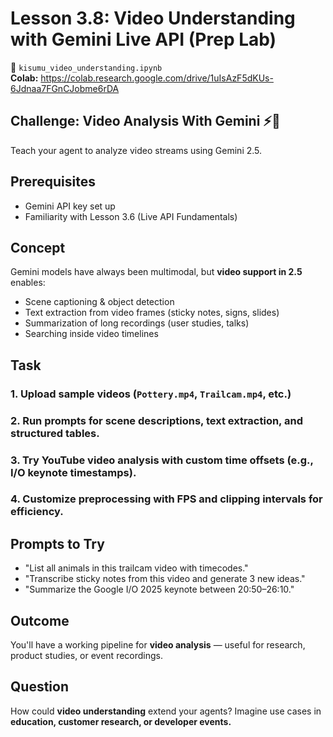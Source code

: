 # Lesson 3.8: Video Understanding with Gemini Live API (Prep Lab)

📓 `kisumu_video_understanding.ipynb`  
**Colab:** https://colab.research.google.com/drive/1uIsAzF5dKUs-6Jdnaa7FGnCJobme6rDA

## Challenge: Video Analysis With Gemini ⚡🎥

Teach your agent to analyze video streams using Gemini 2.5.

## Prerequisites
* Gemini API key set up
* Familiarity with Lesson 3.6 (Live API Fundamentals)

## Concept
Gemini models have always been multimodal, but **video support in 2.5** enables:
* Scene captioning & object detection
* Text extraction from video frames (sticky notes, signs, slides)
* Summarization of long recordings (user studies, talks)
* Searching inside video timelines

## Task

### 1. Upload sample videos (`Pottery.mp4`, `Trailcam.mp4`, etc.)

### 2. Run prompts for **scene descriptions**, **text extraction**, and **structured tables**.

### 3. Try **YouTube video analysis** with custom time offsets (e.g., I/O keynote timestamps).

### 4. Customize preprocessing with FPS and clipping intervals for efficiency.

## Prompts to Try
* "List all animals in this trailcam video with timecodes."
* "Transcribe sticky notes from this video and generate 3 new ideas."
* "Summarize the Google I/O 2025 keynote between 20:50–26:10."

## Outcome
You'll have a working pipeline for **video analysis** — useful for research, product studies, or event recordings.

## Question
How could **video understanding** extend your agents? Imagine use cases in **education, customer research, or developer events.**